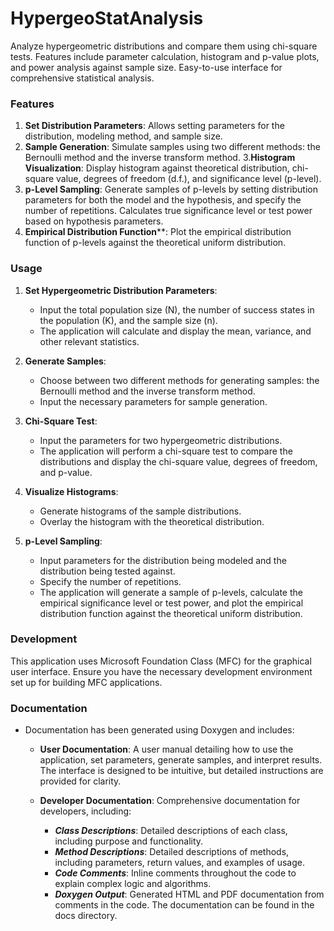 # HypergeoStatAnalysis
Analyze hypergeometric distributions and compare them using chi-square tests. Features include parameter calculation, histogram and p-value plots, and power analysis against sample size. Easy-to-use interface for comprehensive statistical analysis.

### Features

1. **Set Distribution Parameters**: Allows setting parameters for the distribution, modeling method, and sample size.
2. **Sample Generation**: Simulate samples using two different methods: the Bernoulli method and the inverse transform method.
3.**Histogram Visualization**: Display histogram against theoretical distribution, chi-square value, degrees of freedom (d.f.), and significance level (p-level).
4. **p-Level Sampling**: Generate samples of p-levels by setting distribution parameters for both the model and the hypothesis, and specify the number of repetitions. Calculates true significance level or test power based on hypothesis parameters.
5. **Empirical Distribution Function****: Plot the empirical distribution function of p-levels against the theoretical uniform distribution.

### Usage

1. **Set Hypergeometric Distribution Parameters**:
    - Input the total population size (N), the number of success states in the population (K), and the sample size (n).
    - The application will calculate and display the mean, variance, and other relevant statistics.

2. **Generate Samples**:
    - Choose between two different methods for generating samples: the Bernoulli method and the inverse transform method.
    - Input the necessary parameters for sample generation.

3. **Chi-Square Test**:
    - Input the parameters for two hypergeometric distributions.
    - The application will perform a chi-square test to compare the distributions and display the chi-square value, degrees of freedom, and p-value.

4. **Visualize Histograms**:
    - Generate histograms of the sample distributions.
    - Overlay the histogram with the theoretical distribution.

5. **p-Level Sampling**:
    - Input parameters for the distribution being modeled and the distribution being tested against.
    - Specify the number of repetitions.
    - The application will generate a sample of p-levels, calculate the empirical significance level or test power, and plot the empirical distribution function against the theoretical uniform distribution.

### Development

This application uses Microsoft Foundation Class (MFC) for the graphical user interface. Ensure you have the necessary development environment set up for building MFC applications.

### Documentation

- Documentation has been generated using Doxygen and includes:

    - **User Documentation**: A user manual detailing how to use the application, set parameters, generate samples, and interpret results. The interface is designed to be intuitive, but detailed instructions are provided for clarity.

   - **Developer Documentation**: Comprehensive documentation for developers, including:
        - ***Class Descriptions***: Detailed descriptions of each class, including purpose and functionality.
        - ***Method Descriptions***: Detailed descriptions of methods, including parameters, return values, and examples of usage.
        - ***Code Comments***: Inline comments throughout the code to explain complex logic and algorithms.
        - ***Doxygen Output***: Generated HTML and PDF documentation from comments in the code. The documentation can be found in the docs directory.
